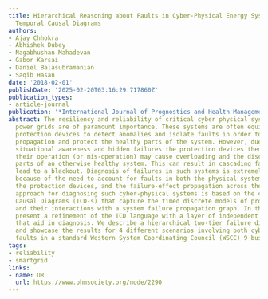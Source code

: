 ```yaml
---
title: Hierarchical Reasoning about Faults in Cyber-Physical Energy Systems using
  Temporal Causal Diagrams
authors:
- Ajay Chhokra
- Abhishek Dubey
- Nagabhushan Mahadevan
- Gabor Karsai
- Daniel Balasubramanian
- Saqib Hasan
date: '2018-02-01'
publishDate: '2025-02-20T03:16:29.717860Z'
publication_types:
- article-journal
publication: '*International Journal of Prognostics and Health Management*'
abstract: The resiliency and reliability of critical cyber physical systems like electrical
  power grids are of paramount importance. These systems are often equipped with specialized
  protection devices to detect anomalies and isolate faults in order to arrest failure
  propagation and protect the healthy parts of the system. However, due to the limited
  situational awareness and hidden failures the protection devices themselves, through
  their operation (or mis-operation) may cause overloading and the disconnection of
  parts of an otherwise healthy system. This can result in cascading failures that
  lead to a blackout. Diagnosis of failures in such systems is extremely challenging
  because of the need to account for faults in both the physical systems as well as
  the protection devices, and the failure-effect propagation across the system. Our
  approach for diagnosing such cyber-physical systems is based on the concept of Temporal
  Causal Diagrams (TCD-s) that capture the timed discrete models of protection devices
  and their interactions with a system failure propagation graph. In this paper we
  present a refinement of the TCD language with a layer of independent local observers
  that aid in diagnosis. We describe a hierarchical two-tier failure diagnosis approach
  and showcase the results for 4 different scenarios involving both cyber and physical
  faults in a standard Western System Coordinating Council (WSCC) 9 bus system.
tags:
- reliability
- smartgrid
links:
- name: URL
  url: https://www.phmsociety.org/node/2290
---
```

